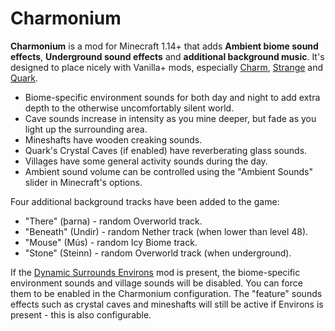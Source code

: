 # Charmonium

**Charmonium** is a mod for Minecraft 1.14+ that adds **Ambient biome sound effects**, **Underground sound effects** and **additional background music**.  It's designed to place nicely with Vanilla+ mods, especially [Charm](https://www.curseforge.com/minecraft/mc-mods/charm), [Strange](https://www.curseforge.com/minecraft/mc-mods/strange) and [Quark](https://www.curseforge.com/minecraft/mc-mods/quark).

* Biome-specific environment sounds for both day and night to add extra depth to the otherwise uncomfortably silent world.
* Cave sounds increase in intensity as you mine deeper, but fade as you light up the surrounding area.
* Mineshafts have wooden creaking sounds.
* Quark's Crystal Caves (if enabled) have reverberating glass sounds.
* Villages have some general activity sounds during the day.
* Ambient sound volume can be controlled using the "Ambient Sounds" slider in Minecraft's options.

Four additional background tracks have been added to the game:

* "There" (þarna) - random Overworld track.
* "Beneath" (Undir) - random Nether track (when lower than level 48).
* "Mouse" (Mús) - random Icy Biome track.
* "Stone" (Steinn) - random Overworld track (when underground).

If the [Dynamic Surrounds Environs](https://www.curseforge.com/minecraft/mc-mods/dynamic-surroundings-environs) mod is present, the biome-specific environment sounds and village sounds will be disabled. You can force them to be enabled in the Charmonium configuration.  The "feature" sounds effects such as crystal caves and mineshafts will still be active if Environs is present - this is also configurable.